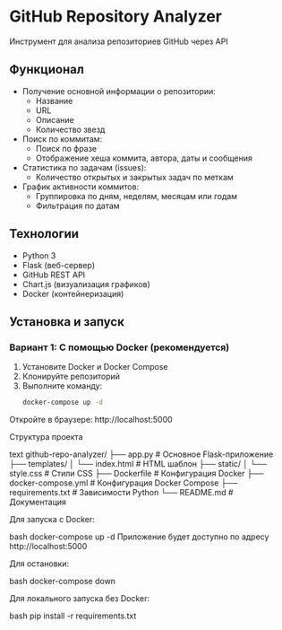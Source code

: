 # GitHub Repository Analyzer

Инструмент для анализа репозиториев GitHub через API

## Функционал

- Получение основной информации о репозитории:
  - Название
  - URL
  - Описание
  - Количество звезд
- Поиск по коммитам:
  - Поиск по фразе
  - Отображение хеша коммита, автора, даты и сообщения
- Статистика по задачам (issues):
  - Количество открытых и закрытых задач по меткам
- График активности коммитов:
  - Группировка по дням, неделям, месяцам или годам
  - Фильтрация по датам

## Технологии

- Python 3
- Flask (веб-сервер)
- GitHub REST API
- Chart.js (визуализация графиков)
- Docker (контейнеризация)

## Установка и запуск

### Вариант 1: С помощью Docker (рекомендуется)

1. Установите Docker и Docker Compose
2. Клонируйте репозиторий
3. Выполните команду:
   ```bash
   docker-compose up -d
Откройте в браузере: http://localhost:5000

Структура проекта

text
github-repo-analyzer/
├── app.py                # Основное Flask-приложение
├── templates/
│   └── index.html        # HTML шаблон
├── static/
│   └── style.css         # Стили CSS
├── Dockerfile            # Конфигурация Docker
├── docker-compose.yml    # Конфигурация Docker Compose
├── requirements.txt      # Зависимости Python
└── README.md             # Документация

Для запуска с Docker:

bash
docker-compose up -d
Приложение будет доступно по адресу http://localhost:5000

Для остановки:

bash
docker-compose down

Для локального запуска без Docker:

bash
pip install -r requirements.txt
